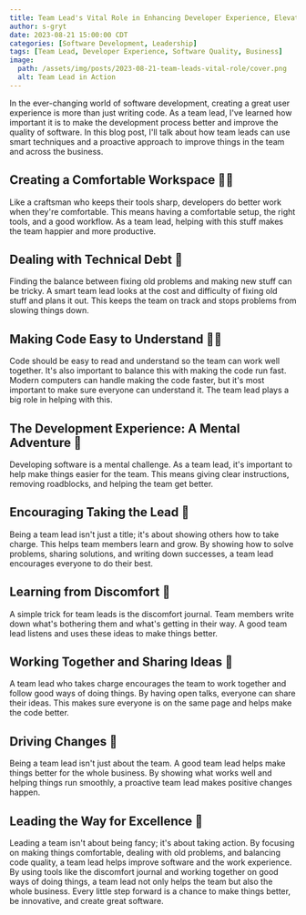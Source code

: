```yaml
---
title: Team Lead's Vital Role in Enhancing Developer Experience, Elevating Software Quality, and Boosting Business
author: s-gryt
date: 2023-08-21 15:00:00 CDT
categories: [Software Development, Leadership]
tags: [Team Lead, Developer Experience, Software Quality, Business]
image:
  path: /assets/img/posts/2023-08-21-team-leads-vital-role/cover.png
  alt: Team Lead in Action
---
```


In the ever-changing world of software development, creating a great user experience is more than just writing code. As a team lead, I've learned how important it is to make the development process better and improve the quality of software. In this blog post, I'll talk about how team leads can use smart techniques and a proactive approach to improve things in the team and across the business.

## Creating a Comfortable Workspace 👨‍🔧

Like a craftsman who keeps their tools sharp, developers do better work when they're comfortable. This means having a comfortable setup, the right tools, and a good workflow. As a team lead, helping with this stuff makes the team happier and more productive.

## Dealing with Technical Debt 🧹

Finding the balance between fixing old problems and making new stuff can be tricky. A smart team lead looks at the cost and difficulty of fixing old stuff and plans it out. This keeps the team on track and stops problems from slowing things down.

## Making Code Easy to Understand 👩‍💻

Code should be easy to read and understand so the team can work well together. It's also important to balance this with making the code run fast. Modern computers can handle making the code faster, but it's most important to make sure everyone can understand it. The team lead plays a big role in helping with this.

## The Development Experience: A Mental Adventure 🚀

Developing software is a mental challenge. As a team lead, it's important to help make things easier for the team. This means giving clear instructions, removing roadblocks, and helping the team get better.

## Encouraging Taking the Lead 🌟

Being a team lead isn't just a title; it's about showing others how to take charge. This helps team members learn and grow. By showing how to solve problems, sharing solutions, and writing down successes, a team lead encourages everyone to do their best.

## Learning from Discomfort 📝

A simple trick for team leads is the discomfort journal. Team members write down what's bothering them and what's getting in their way. A good team lead listens and uses these ideas to make things better.

## Working Together and Sharing Ideas 💬

A team lead who takes charge encourages the team to work together and follow good ways of doing things. By having open talks, everyone can share their ideas. This makes sure everyone is on the same page and helps make the code better.

## Driving Changes 🚗

Being a team lead isn't just about the team. A good team lead helps make things better for the whole business. By showing what works well and helping things run smoothly, a proactive team lead makes positive changes happen.

## Leading the Way for Excellence 🏅

Leading a team isn't about being fancy; it's about taking action. By focusing on making things comfortable, dealing with old problems, and balancing code quality, a team lead helps improve software and the work experience. By using tools like the discomfort journal and working together on good ways of doing things, a team lead not only helps the team but also the whole business. Every little step forward is a chance to make things better, be innovative, and create great software.
